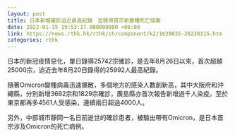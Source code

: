 ```yaml
---
layout: post
title: 日本新增確診迫近最高紀錄　並錄得首宗新變種死亡個案
date: 2022-01-15 19:53:17.000000000 +08:00
link: https://news.rthk.hk/rthk/ch/component/k2/1629035-20220115.htm
categories: rthk
---
```


日本的新冠疫情惡化，單日錄得25742宗確診，是去年8月26日以來，首次超越25000宗，迫近去年8月20日錄得的25992人最高紀錄。

隨著Omicron變種病毒迅速擴散，多個地方的感染人數創新高，其中大阪府和沖繩縣，分別新增3692宗和1829宗確診，廣島縣亦首次報告新增過千人染疫。至於東京都再多4561人受感染，連續兩日超過4000人。

另外，中部城市靜岡一名日前逝世的確診患者，被驗出帶有Omicron，是日本首宗涉及Omicron的死亡病例。
